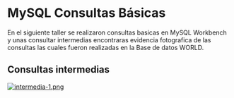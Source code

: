 # MySQL Consultas Básicas
En el siguiente taller se realizaron consultas basicas en MySQL Workbench y unas consultar intermedias encontraras evidencia fotografica de las consultas las cuales fueron realizadas en la Base de datos WORLD.
## Consultas intermedias
[![intermedia-1.png](https://i.postimg.cc/PfzbLzQj/intermedia-1.png)](https://postimg.cc/hhvQ6mYy)
